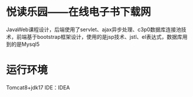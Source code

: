 # 悦读乐园——在线电子书下载网 
JavaWeb课程设计，后端使用了servlet、ajax异步处理、c3p0数据库连接池技术，前端基于bootstrap框架设计，使用的是jsp技术、jstl、el表达式，数据库用到的是Mysql5 
# 运行环境 
Tomcat8+jdk17 IDE：IDEA
